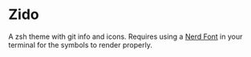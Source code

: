 # Zido

A zsh theme with git info and icons. Requires using a [Nerd Font](https://github.com/ryanoasis/nerd-fonts/tree/master) in your terminal for the symbols to render properly.
